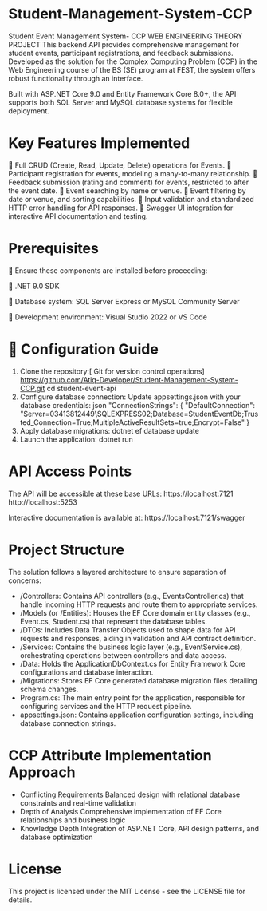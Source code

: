 # Student-Management-System-CCP
Student Event Management System- CCP WEB ENGINEERING THEORY PROJECT 
This backend API provides comprehensive management for student events, participant registrations, and feedback submissions. Developed as the solution for the Complex Computing Problem (CCP) in the Web Engineering course of the BS (SE) program at FEST, the system offers robust functionality through an interface.

Built with ASP.NET Core 9.0 and Entity Framework Core 8.0+, the API supports both SQL Server and MySQL database systems for flexible deployment.

# Key Features Implemented
📌 Full CRUD (Create, Read, Update, Delete) operations for Events.
📌 Participant registration for events, modeling a many-to-many relationship.
📌 Feedback submission (rating and comment) for events, restricted to after the event date.
📌 Event searching by name or venue.
📌 Event filtering by date or venue, and sorting capabilities.
📌 Input validation and standardized HTTP error handling for API responses.
📌 Swagger UI integration for interactive API documentation and testing.

# Prerequisites
📌 Ensure these components are installed before proceeding:

📌 .NET 9.0 SDK

📌 Database system: SQL Server Express or MySQL Community Server

📌 Development environment: Visual Studio 2022 or VS Code

# 📝 Configuration Guide
1. Clone the repository:[ Git for version control operations]
https://github.com/Atiq-Developer/Student-Management-System-CCP.git
cd student-event-api
2. Configure database connection:
Update appsettings.json with your database credentials:
json
"ConnectionStrings": {
        "DefaultConnection": "Server=03413812449\\SQLEXPRESS02;Database=StudentEventDb;Trusted_Connection=True;MultipleActiveResultSets=true;Encrypt=False"
    }
3. Apply database migrations:
dotnet ef database update
4. Launch the application:
dotnet run

# API Access Points
The API will be accessible at these base URLs:
https://localhost:7121
http://localhost:5253

Interactive documentation is available at:
https://localhost:7121/swagger

# Project Structure
The solution follows a layered architecture to ensure separation of concerns:

- /Controllers: Contains API controllers (e.g., EventsController.cs) that handle incoming HTTP requests and route them to appropriate services.
- /Models (or /Entities): Houses the EF Core domain entity classes (e.g., Event.cs, Student.cs) that represent the database tables.
- /DTOs: Includes Data Transfer Objects used to shape data for API requests and responses, aiding in validation and API contract definition.
- /Services: Contains the business logic layer (e.g., EventService.cs), orchestrating operations between controllers and data access.
- /Data: Holds the ApplicationDbContext.cs for Entity Framework Core configurations and database interaction.
- /Migrations: Stores EF Core generated database migration files detailing schema changes.
- Program.cs: The main entry point for the application, responsible for configuring services and the HTTP request pipeline.
- appsettings.json: Contains application configuration settings, including database connection strings.


# CCP Attribute	Implementation Approach
- Conflicting Requirements	Balanced  design with relational database constraints and real-time validation
- Depth of Analysis	Comprehensive implementation of EF Core relationships and business logic
- Knowledge Depth	Integration of ASP.NET Core, API design patterns, and database optimization
# License
This project is licensed under the MIT License - see the LICENSE file for details.

